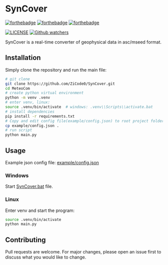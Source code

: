 # SynCover
[![forthebadge](https://forthebadge.com/images/badges/built-with-love.svg)](https://forthebadge.com)
[![forthebadge](https://forthebadge.com/images/badges/uses-brains.svg)](https://forthebadge.com)
[![forthebadge](https://forthebadge.com/images/badges/not-a-bug-a-feature.svg)](https://forthebadge.com)

[comment]: [![License](https://img.shields.io/pypi/l/obspy.svg)](https://pypi.python.org/pypi/obspy/)
[comment]: [![LGPLv3](https://www.gnu.org/graphics/lgplv3-88x31.png)](https://www.gnu.org/licenses/lgpl.html)

[![LICENSE](https://img.shields.io/static/v1?label=LICENSE&message=GPLv3&color=brightgreen&style=for-the-badge&color=grey)](https://www.gnu.org/licenses/lgpl.html)
[![Github watchers](https://img.shields.io/github/watchers/ZiCode0/DrumCorr?label=Watch&style=for-the-badge)](https://github.com/ZiCode0/DrumCorr)


SynCover is a real-time converter of geophysical data in asc/mseed format.

## Installation

Simply clone the repository and run the main file:

```bash
# git clone
git clone https://github.com/ZiCode0/SynCover.git
cd MeteoCom
# create python virtual environment
python -m venv .venv
# enter venv, linux:
source .venv/bin/activate  # windows: .venv\\Scripts\\activate.bat
# install dependencies
pip install -r requirements.txt
# Copy and edit config file(example/config.json) to root project folder 
cp example/config.json .
# run script
python main.py
```


## Usage
Example json config file: [example/config.json](https://github.com/ZiCode0/SynCover/tree/main/example/config.json)
### Windows
Start [SynCover.bat](https://github.com/ZiCode0/SynCover/blob/main/SynCover.bat) file.
### Linux
Enter venv and start the program:
 ```bash 
source .venv/bin/activate
python main.py
 ```

## Contributing
Pull requests are welcome. For major changes, please open an issue first to discuss what you would like to change.
